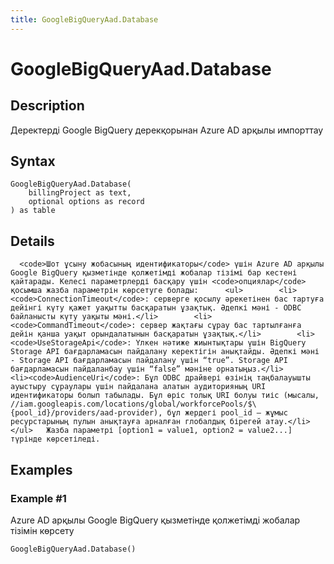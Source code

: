 ```yaml
---
title: GoogleBigQueryAad.Database
---
```


# GoogleBigQueryAad.Database


## Description

Деректерді Google BigQuery дерекқорынан Azure AD арқылы импорттау


## Syntax

```powerquery
GoogleBigQueryAad.Database(
    billingProject as text,
    optional options as record
) as table
```


## Details

      <code>Шот ұсыну жобасының идентификаторы</code> үшін Azure AD арқылы Google BigQuery қызметінде қолжетімді жобалар тізімі бар кестені қайтарады. Келесі параметрлерді басқару үшін <code>опциялар</code> қосымша жазба параметрін көрсетуге болады:      <ul>        <li><code>ConnectionTimeout</code>: серверге қосылу әрекетінен бас тартуға дейінгі күту қажет уақытты басқаратын ұзақтық. Әдепкі мәні - ODBC байланысты күту уақыты мәні.</li>        <li><code>CommandTimeout</code>: сервер жақтағы сұрау бас тартылғанға дейін қанша уақыт орындалатынын басқаратын ұзақтық.</li>        <li><code>UseStorageApi</code>: Үлкен нәтиже жиынтықтары үшін BigQuery Storage API бағдарламасын пайдалану керектігін анықтайды. Әдепкі мәні - Storage API бағдарламасын пайдалану үшін “true”. Storage API бағдарламасын пайдаланбау үшін “false” мәніне орнатыңыз.</li>        <li><code>AudienceUri</code>: Бұл ODBC драйвері өзінің таңбалауышты ауыстыру сұраулары үшін пайдалана алатын аудиторияның URI идентификаторы болып табылады. Бұл өріс толық URI болуы тиіс (мысалы, //iam.googleapis.com/locations/global/workforcePools/$\{pool_id}/providers/aad-provider), бұл жердегі pool_id — жұмыс ресурстарының пулын анықтауға арналған глобалдық бірегей атау.</li>      </ul>   Жазба параметрі [option1 = value1, option2 = value2...] түрінде көрсетіледі.    


## Examples

### Example #1 
Azure AD арқылы Google BigQuery қызметінде қолжетімді жобалар тізімін көрсету
```powerquery
GoogleBigQueryAad.Database()
```



